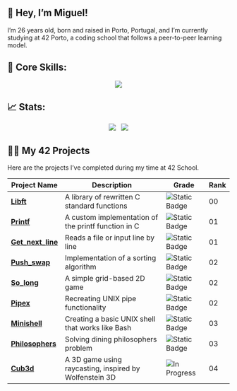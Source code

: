 ## 👋 Hey, I’m Miguel!
I’m 26 years old, born and raised in Porto, Portugal, and I’m currently studying at 42 Porto, a coding school that follows a peer-to-peer learning model.

## 🚀 Core Skills:
<p align="center">
  <a href="https://skillicons.dev">
    <img src="https://skillicons.dev/icons?i=git,c,js,html,css,tailwind,react,mongodb,linux,bash" />
  </a>
</p>


## 📈 Stats:
<p align="center">
  <img src="https://github-readme-streak-stats.herokuapp.com/?user=m3irel3s&theme=github_dark&hide_border=true&border_radius=10"/>&nbsp;&nbsp;
  <img src="https://github-readme-stats.vercel.app/api/top-langs/?username=m3irel3s&theme=github_dark&hide_border=true&border_radius=10&layout=compact"/>
</p>


## 👨‍💻 My 42 Projects

Here are the projects I’ve completed during my time at 42 School.
<div align="center">

| **Project Name**                                             | **Description**                                      | **Grade**                                                                 | **Rank** |
|--------------------------------------------------------------|------------------------------------------------------|---------------------------------------------------------------------------|----------|
| **[Libft](https://github.com/m3irel3s/42_Libft)**                | A library of rewritten C standard functions         | ![Static Badge](https://img.shields.io/badge/125%2F100-%2328a745?style=flat) | 00 |
| **[Printf](https://github.com/m3irel3s/42_Ft_Printf)**           | A custom implementation of the printf function in C | ![Static Badge](https://img.shields.io/badge/100%2F100-%2328a745?style=flat) | 01 |
| **[Get_next_line](https://github.com/m3irel3s/42_Get_next_line)**| Reads a file or input line by line                  | ![Static Badge](https://img.shields.io/badge/125%2F100-%2328a745?style=flat) | 01 |
| **[Push_swap](https://github.com/m3irel3s/42_Push_swap)**        | Implementation of a sorting algorithm               | ![Static Badge](https://img.shields.io/badge/96%2F100-%2328a745?style=flat)  | 02 |
| **[So_long](https://github.com/m3irel3s/42_So_long)**            | A simple grid-based 2D game                         | ![Static Badge](https://img.shields.io/badge/125%2F100-%2328a745?style=flat) | 02 |
| **[Pipex](https://github.com/m3irel3s/42_Pipex)**                | Recreating UNIX pipe functionality                  | ![Static Badge](https://img.shields.io/badge/100%2F100-%2328a745?style=flat) | 02 |
| **[Minishell](https://github.com/m3irel3s/42_Minishell)**        | Creating a basic UNIX shell that works like Bash    | ![Static Badge](https://img.shields.io/badge/99%2F100-%2328a745?style=flat)  | 03 |
| **[Philosophers](https://github.com/m3irel3s/42_Philosophers)**  | Solving dining philosophers problem                 | ![Static Badge](https://img.shields.io/badge/100%2F100-%2328a745?style=flat) | 03 |
| **[Cub3d](https://github.com/m3irel3s/42_Cub3d)**  | A 3D game using raycasting, inspired by Wolfenstein 3D            | ![In Progress](https://img.shields.io/badge/In_Progress-yellow) | 04 |



</div>

